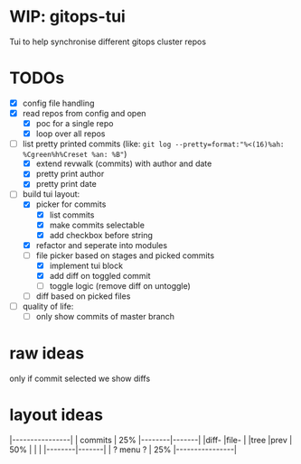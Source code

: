 # WIP: gitops-tui
Tui to help synchronise different gitops cluster repos

# TODOs
- [x] config file handling
- [x] read repos from config and open
    - [x] poc for a single repo
    - [x] loop over all repos
- [ ] list pretty printed commits (like: `git log --pretty=format:"%<(16)%ah: %Cgreen%h%Creset %an: %B"`)
    - [x] extend revwalk (commits) with author and date
    - [x] pretty print author
    - [x] pretty print date
- [ ] build tui layout:
    - [x] picker for commits
        - [x] list commits
        - [x] make commits selectable
        - [x] add checkbox before string
    - [x] refactor and seperate into modules
    - [ ] file picker based on stages and picked commits
        - [x] implement tui block
        - [x] add diff on toggled commit
        - [ ] toggle logic (remove diff on untoggle)
    - [ ] diff based on picked files
- [ ] quality of life:
    - [ ] only show commits of master branch

# raw ideas
only if commit selected we show diffs

# layout ideas
|----------------|
| commits        | 25%
|--------|-------|
|diff-   |file-  |
|tree    |prev   | 50%
|        |       |
|--------|-------|
| ? menu ?       | 25%
|----------------|
